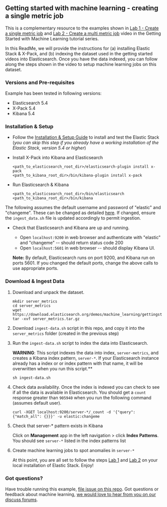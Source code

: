 ## Getting started with machine learning - creating a single metric job

This is a complementary resource to the examples shown in [Lab 1 - Create a single metric job](https://www.elastic.co/videos/machine-learning-tutorial-creating-a-single-metric-job) and [Lab 2 - Create a multi metric job](https://www.elastic.co/videos/machine-learning-tutorial-creating-a-single-metric-job) video in the Getting Started with Machine Learning tutorial series.

  In this ReadMe, we will provide the instructions for (a) installing Elastic Stack & X-Pack, and (b) indexing the dataset used in the getting started videos into Elasticsearch. Once you have the data indexed, you can follow along the steps shown in the video to setup machine learning jobs on this dataset.   

### Versions and Pre-requisites

Example has been tested in following versions:

- Elasticsearch 5.4
- X-Pack 5.4
- Kibana 5.4

### Installation & Setup

* Follow the [Installation & Setup Guide](https://github.com/elastic/examples/blob/master/Installation%20and%20Setup.md) to install and test the Elastic Stack (*you can skip this step if you already have a working installation of the Elastic Stack, version 5.4 or higher*)

* Install X-Pack into Kibana and Elasticsearch

  ```shell
  <path_to_elasticsearch_root_dir>/elasticsearch-plugin install x-pack
  <path_to_kibana_root_dir>/bin/kibana-plugin install x-pack
  ```

* Run Elasticsearch & Kibana

  ```shell
  <path_to_elasticsearch_root_dir>/bin/elasticsearch
  <path_to_kibana_root_dir>/bin/kibana
  ```

The following assumes the default username and password of "elastic" and "changeme".  These can be changed as detailed [here](https://www.elastic.co/guide/en/shield/current/native-realm.html).  If changed, ensure the `ingest_data.sh` file is updated accordingly to permit ingestion.

* Check that Elasticsearch and Kibana are up and running.
  - Open `localhost:9200` in web browser and authenticate with "elastic" and "changeme" -- should return status code 200
  - Open `localhost:5601` in web browser -- should display Kibana UI.


  **Note:** By default, Elasticsearch runs on port 9200, and Kibana run on ports 5601. If you changed the default ports, change the above calls to use appropriate ports.

### Download & Ingest Data

1. Download and unpack the dataset.

   ```
   mkdir server_metrics
   cd server_metrics
   wget https://download.elasticsearch.org/demos/machine_learning/gettingstarted/server_metrics.tar.gz
   tar -xvf server_metrics.tar.gz
   ```

2. Download `ingest-data.sh` script in this repo, and copy it into the `server_metrics` folder (created in the previous step) <br>

3. Run the `ingest-data.sh` script to index the data into Elasticsearch.  

   **WARNING**: This script  indexes the data into index, `server-metrics`, and creates a Kibana index pattern, `server-*`. If your Elasticsearch instance already has a index or or index pattern with that name, it will be overwritten when you run this script.**

    
   ```
   sh ingest-data.sh
   ```
   

5. Check data availability. Once the index is indexed you can check to see if all the data is available in Elasticsearch. You should get a `count` response greater than `905940` when you run the following command (assumes default user).

    ```shell
    curl -XGET localhost:9200/server-*/_count -d '{"query": {"match_all": {}}}' -u elastic:changeme
    ```

6. Check that server-* pattern exists in Kibana

    Click on **Management** app in the left navigation > click **Index Patterns**. You should see `server-*` listed in the index patterns list


7. Create machine learning jobs to spot anomalies in `server-*`

   At this point, you are all set to follow the steps [Lab 1](https://www.elastic.co/videos/machine-learning-tutorial-creating-a-single-metric-job) and [Lab 2](https://www.elastic.co/videos/machine-learning-tutorial-creating-a-single-metric-job)  on your local installation of Elastic Stack. Enjoy!

### Got questions?

   Have trouble running this example, [file issue on this repo](https://github.com/elastic/examples/issues/new). Got questions or feedback about machine learning, [we would love to hear from you on our discuss forums](https://discuss.elastic.co/c/x-pack).
